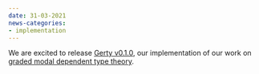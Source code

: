 ```yaml
---
date: 31-03-2021
news-categories:
- implementation
---
```


We are excited to release [Gerty v0.1.0](https://github.com/granule-project/gerty), our implementation of our work on [graded modal dependent type theory](https://link.springer.com/chapter/10.1007%2F978-3-030-72019-3_17).
